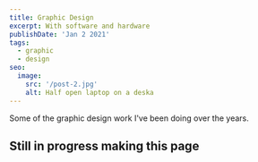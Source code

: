 ```yaml
---
title: Graphic Design
excerpt: With software and hardware
publishDate: 'Jan 2 2021'
tags:
  - graphic
  - design
seo:
  image:
    src: '/post-2.jpg'
    alt: Half open laptop on a deska
---
```


Some of the graphic design work I've been doing over the years. 

## Still in progress making this page